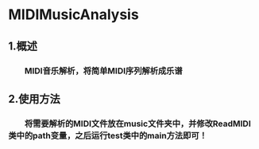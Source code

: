 # MIDIMusicAnalysis
## 1.概述
### &emsp;&emsp;MIDI音乐解析，将简单MIDI序列解析成乐谱
## 2.使用方法
### &emsp;&emsp;将需要解析的MIDI文件放在music文件夹中，并修改ReadMIDI类中的path变量，之后运行test类中的main方法即可！
